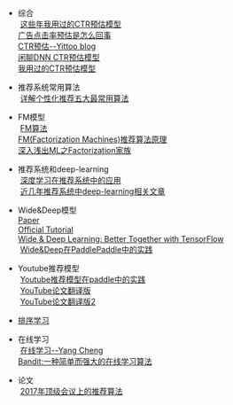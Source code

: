 
+ 综合  
  [这些年我用过的CTR预估模型](http://www.infosec-wiki.com/?p=316621)  
  [广告点击率预估是怎么回事](https://cn.linkedin.com/pulse/%E5%B9%BF%E5%91%8A%E7%82%B9%E5%87%BB%E7%8E%87%E9%A2%84%E4%BC%B0%E6%98%AF%E6%80%8E%E4%B9%88%E5%9B%9E%E4%BA%8B-chen-ouyang)  
  [CTR预估--Yittoo blog](http://www.yittoo.com/blog/index.php/tag/ctr/)  
  [闲聊DNN CTR预估模型](http://www.52cs.org/?p=1046)  
  [我用过的CTR预估模型](http://ju.outofmemory.cn/entry/323523)   

+ 推荐系统常用算法  
  [详解个性化推荐五大最常用算法](https://zhuanlan.zhihu.com/p/27768663)  


+ FM模型  
  [FM算法](http://blog.csdn.net/google19890102/article/details/45532745)  
  [FM(Factorization Machines)推荐算法原理](http://www.cnblogs.com/pinard/p/6370127.html)  
  [深入浅出ML之Factorization家族](http://www.52caml.com/head_first_ml/ml-chapter9-factorization-family/)  
  
 
+ 推荐系统和deep-learning  
  [深度学习在推荐系统中的应用](https://zhuanlan.zhihu.com/p/27231244)  
  [近几年推荐系统中deep-learning相关文章](http://shuaizhang.tech/2017/07/28/Summary-of-Recommender-System-Surveys-in-recent-years/)  
   
   
+ Wide&Deep模型  
  [Paper](http://delivery.acm.org/10.1145/2990000/2988454/p7-cheng.pdf?ip=180.76.13.8&id=2988454&acc=OA&key=4D4702B0C3E38B35%2E4D4702B0C3E38B35%2E4D4702B0C3E38B35%2E5945DC2EABF3343C&CFID=954429471&CFTOKEN=89666912&__acm__=1498911787_8e7a630fecd50447d197a89409c9eb92)  
  [Official Tutorial](https://www.tensorflow.org/tutorials/wide_and_deep)  
  [Wide & Deep Learning: Better Together with TensorFlow](https://research.googleblog.com/2016/06/wide-deep-learning-better-together-with.html)  
  [Wide&Deep在PaddlePaddle中的实践](http://models.paddlepaddle.org/2017/05/24/ctr-README.html)  

+ Youtube推荐模型  
  [Youtube推荐模型在paddle中的实践](http://book.paddlepaddle.org/index.cn.html)  
  [YouTube论文翻译版](http://baguadi.com/articles/O014171T.html)  
  [YouTube论文翻译版2](http://chuansong.me/n/1599281452163)  
  
+ [排序学习](http://models.paddlepaddle.org/2017/04/21/ltr-README.html)
+ 在线学习  
  [在线学习--Yang Cheng](http://wxwidget.github.io/blog/2014/01/24/online-learning-survey/)   
  [Bandit:一种简单而强大的在线学习算法](http://blog.findshine.com/2015/01/03/bandit.html)  


+ 论文   
  [2017年顶级会议上的推荐算法](https://zhuanlan.zhihu.com/p/28210449)  
  
  
    
  
  

